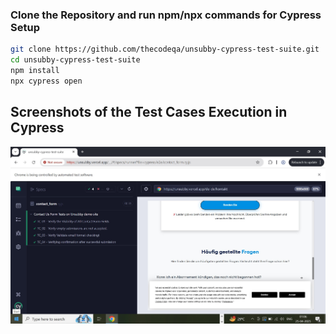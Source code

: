 ### Clone the Repository and run npm/npx commands for Cypress Setup

```bash
git clone https://github.com/thecodeqa/unsubby-cypress-test-suite.git
cd unsubby-cypress-test-suite
npm install
npx cypress open
```



## Screenshots of the Test Cases Execution in Cypress

![Screenshot-1](screenshots/screenshot-1.jpg)
